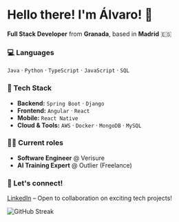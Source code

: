 # Hello there! I'm Álvaro! 👋

**Full Stack Developer** from **Granada**, based in **Madrid** 🇪🇸

### 💻 Languages
`Java` · `Python` · `TypeScript` · `JavaScript` · `SQL`

### 🔧 Tech Stack
- **Backend:** `Spring Boot` · `Django`  
- **Frontend:** `Angular` · `React`  
- **Mobile:** `React Native`  
- **Cloud & Tools:** `AWS` · `Docker` · `MongoDB` · `MySQL`

### 👨‍💻 Current roles
- **Software Engineer** @ Verisure
- **AI Training Expert** @ Outlier (Freelance)

### 🤝 Let's connect!
[LinkedIn](https://www.linkedin.com/in/vegaromeroalvaro/) – Open to collaboration on exciting tech projects!

![GitHub Streak](https://streak-stats.demolab.com?user=alvarovegaromero&theme=dark&border_radius=4.7&mode=weekly)
